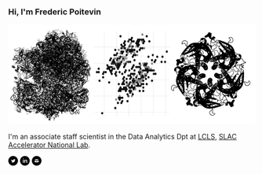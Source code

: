 ### Hi, I'm Frederic Poitevin
<img src="https://raw.githubusercontent.com/fredericpoitevin/fredericpoitevin/master/images/logo.png">

I'm an associate staff scientist in the Data Analytics Dpt at [LCLS](https://lcls.slac.stanford.edu/), [SLAC Accelerator National Lab](https://www6.slac.stanford.edu/).

[<img src="https://raw.githubusercontent.com/fredericpoitevin/fredericpoitevin/master/images/twitter.png">](https://twitter.com/fredericpoitev1)
[<img src="https://raw.githubusercontent.com/fredericpoitevin/fredericpoitevin/master/images/linkedin.png">](https://www.linkedin.com/in/fredericpoitevin/)
[<img src="https://raw.githubusercontent.com/fredericpoitevin/fredericpoitevin/master/images/mail.png">](mailto:frederic.poitevin@gmail.com)


<!-- “Entypo pictograms by Daniel Bruce — www.entypo.com” -->
